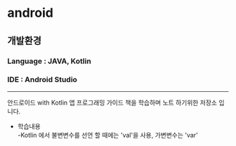 # android
개발환경
--------
### Language : JAVA, Kotlin  
### IDE : Android Studio  

--------

안드로이드 with Kotlin 앱 프로그래밍 가이드 책을 학습하며 노트 하기위한 저장소 입니다.

- 학습내용  
  -Kotlin 에서 불변변수를 선언 할 때에는 'val'을 사용, 가변변수는 'var'
